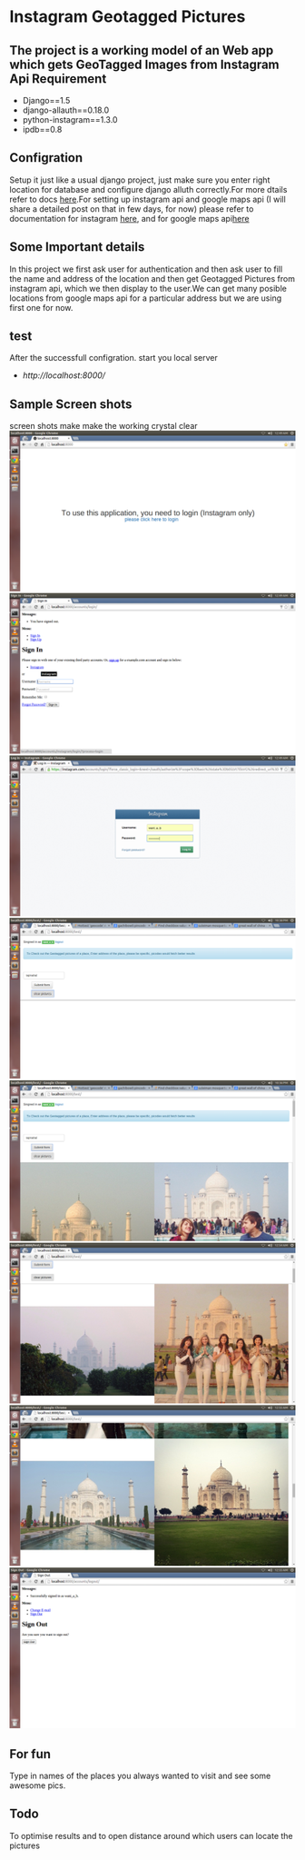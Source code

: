 Instagram Geotagged Pictures
================

The project is a working model of an Web app which gets GeoTagged Images from Instagram Api
Requirement
------------
* Django==1.5
* django-allauth==0.18.0
* python-instagram==1.3.0
* ipdb==0.8

Configration
------------
Setup it just like a usual django project, just make sure you enter right location for database and configure django alluth correctly.For more dtails refer to docs [here](http://django-allauth.readthedocs.org/en/latest/).For setting up instagram api and google maps api  (I will share a detailed post on that in few days, for now) please refer to documentation for instagram [here](http://instagram.com/developer/authentication/), and for google maps api[here](https://developers.google.com/maps/documentation/geocoding/index)

Some Important details
----------------------
In this project we first ask user for authentication and then ask user to fill the name and address of the location and then get Geotagged Pictures from instagram api, which we then display to the user.We can get many posible locations from google maps api for a particular address but we are using first one for now.

test
-----
After the successfull configration. start you local server 
* *http://localhost:8000/*

Sample Screen shots
-------------------
screen shots make make the working crystal clear
![landing page](https://raw.githubusercontent.com/Aameer/instagramGTpics/master/instagramMsg/static/img/1.png)
![instagram login page](https://raw.githubusercontent.com/Aameer/instagramGTpics/master/instagramMsg/static/img/2.png)
![login window from instagram](https://raw.githubusercontent.com/Aameer/instagramGTpics/master/instagramMsg/static/img/3.png)
![redirect url](https://raw.githubusercontent.com/Aameer/instagramGTpics/master/instagramMsg/static/img/4.png)
![puttin values into form](https://raw.githubusercontent.com/Aameer/instagramGTpics/master/instagramMsg/static/img/5.png)
![after submit showing pics](https://raw.githubusercontent.com/Aameer/instagramGTpics/master/instagramMsg/static/img/6.png)
![some more pic](https://raw.githubusercontent.com/Aameer/instagramGTpics/master/instagramMsg/static/img/7.png)
![on signout](https://raw.githubusercontent.com/Aameer/instagramGTpics/master/instagramMsg/static/img/8.png)


For fun
-------
Type in names of the places you always wanted to visit and see some awesome pics.

Todo
----
To optimise results and to open distance around which users can locate the pictures

